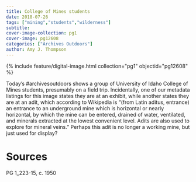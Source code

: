 ```yaml
---
title: College of Mines students
date: 2018-07-26
tags: ["mining","students","wilderness"]
subtitle: 
cover-image-collection: pg1
cover-image: pg12608
categories: ["Archives Outdoors"]
author: Amy J. Thompson
---
```


{% include feature/digital-image.html collection="pg1" objectid="pg12608" %}

Today’s #archivesoutdoors shows a group of University of Idaho College of Mines students, presumably on a field trip. Incidentally, one of our metadata listings for this image states they are at an exhibit, while another states they are at an adit, which according to Wikipedia is “(from Latin aditus, entrance) an entrance to an underground mine which is horizontal or nearly horizontal, by which the mine can be entered, drained of water, ventilated, and minerals extracted at the lowest convenient level. Adits are also used to explore for mineral veins.” Perhaps this adit is no longer a working mine, but just used for display?

# Sources

PG 1_223-15, c. 1950